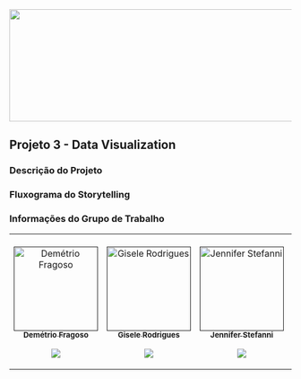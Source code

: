 <img src="https://github.com/giselemanuel/projeto3-programa-Ifood-backend/blob/main/imagens/NBA.png" data-canonical-src="https://gyazo.com/eb5c5741b6a9a16c692170a41a49c858.png" width="1000" height="200" />  

## Projeto 3  - Data Visualization


### Descrição do Projeto

### Fluxograma do Storytelling

### Informações do Grupo de Trabalho

<table>
 <td align="center"><br>
        <a href="">
            <img src="https://github.com/giselemanuel/projeto3-programa-Ifood-backend/blob/main/imagens/demetrio.jpg" width="150px;" alt="Demétrio Fragoso" style="max-width:100%;">
            <br><sub><b>Demétrio Fragoso</b></sub><br>
        <p align="center">
            </a>
            <a href="https://github.com/demetriofragoso">
                   <img src="https://img.shields.io/badge/-Github-000?style=flat-square&logo=Github&logoColor=white&link=https://github.com/demetriofragoso">
            </a>
       </p>
</td>
  <td align="center"><br>
        <a href="">
            <img src="https://github.com/giselemanuel/projeto3-programa-Ifood-backend/blob/main/imagens/giselemannuel.JPG" width="150px;" alt="Gisele Rodrigues" style="max-width:100%;">
            <br><sub><b>Gisele Rodrigues</b></sub><br>
        <p align="center">
            </a>    
            <a href="https://github.com/giselemanuel">
                   <img src="https://img.shields.io/badge/-Github-000?style=flat-square&logo=Github&logoColor=white&link=https://github.com/giselemanuel">
            </a>
       </p>
</td>
  <td align="center"><br>
        <a href="">
            <img src="https://github.com/giselemanuel/projeto3-programa-Ifood-backend/blob/main/imagens/jennifer.jpg" width="150px;" alt="Jennifer Stefanni" style="max-width:100%;">
            <br><sub><b>Jennifer Stefanni</b></sub><br>
        <p align="center">
            </a>    
            <a href="https://github.com/jenniferstefaniks">
                   <img src="https://img.shields.io/badge/-Github-000?style=flat-square&logo=Github&logoColor=white&link=https://github.com/jenniferstefaniks">
            </a>
       </p>
</td>
<td align="center"><br>
        <a href="">
            <img src="https://github.com/giselemanuel/projeto3-programa-Ifood-backend/blob/main/imagens/ludmila.png" width="150px;" alt="Ludmila Leal" style="max-width:100%;">
            <br><sub><b>Ludmila Leal</b></sub><br>
        <p align="center">
            </a>    
            <a href="https://github.com/LudmilaLeal">
                   <img src="https://img.shields.io/badge/-Github-000?style=flat-square&logo=Github&logoColor=white&link=https://github.com/LudmilaLeal">
            </a>
       </p>
</td>
<td align="center"><br>
        <a href="">
            <img src="https://github.com/giselemanuel/projeto3-programa-Ifood-backend/blob/main/imagens/luzivan.jpg" width="150px;" alt="Luzivan Lira" style="max-width:100%;">
            <br><sub><b>Luzivan Lira</b></sub><br>
        <p align="center">
            </a>    
            <a href="https://github.com/luzivan-lira">
                   <img src="https://img.shields.io/badge/-Github-000?style=flat-square&logo=Github&logoColor=white&link=https://github.com/uzivan-lira">
            </a>
       </p>
</td>
</table>
